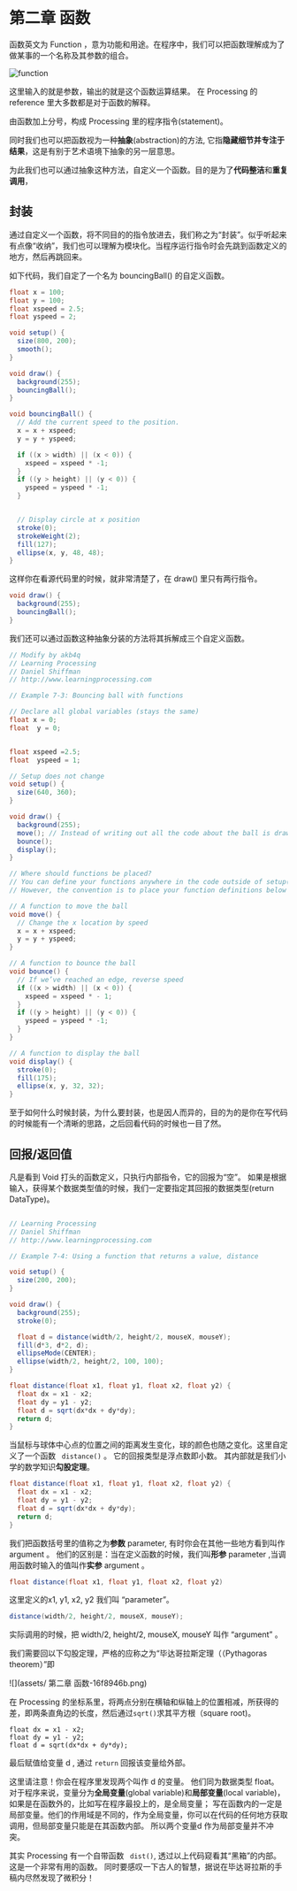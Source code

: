 # 第二章 函数

函数英文为 Function ，意为功能和用途。在程序中，我们可以把函数理解成为了做某事的一个名称及其参数的组合。

![function](https://zh.wikipedia.org/wiki/File:Function_machine2.svg.png)

这里输入的就是参数，输出的就是这个函数运算结果。 在 Processing 的 reference 里大多数都是对于函数的解释。

由函数加上分号，构成 Processing 里的程序指令(statement)。

同时我们也可以把函数视为一种**抽象**(abstraction)的方法, 它指**隐藏细节并专注于结果**，这是有别于艺术语境下抽象的另一层意思。

为此我们也可以通过抽象这种方法，自定义一个函数。目的是为了**代码整洁**和**重复调用**，

## 封装

通过自定义一个函数，将不同目的的指令放进去，我们称之为“封装”。似乎听起来有点像“收纳”，我们也可以理解为模块化。当程序运行指令时会先跳到函数定义的地方，然后再跳回来。

如下代码，我们自定了一个名为 bouncingBall() 的自定义函数。

```java
float x = 100;
float y = 100;
float xspeed = 2.5;
float yspeed = 2;

void setup() {
  size(800, 200);
  smooth();
}

void draw() {
  background(255);
  bouncingBall();
}

void bouncingBall() {
  // Add the current speed to the position.
  x = x + xspeed;
  y = y + yspeed;

  if ((x > width) || (x < 0)) {
    xspeed = xspeed * -1;
  }
  if ((y > height) || (y < 0)) {
    yspeed = yspeed * -1;
  }


  // Display circle at x position
  stroke(0);
  strokeWeight(2);
  fill(127);
  ellipse(x, y, 48, 48);
}

```
这样你在看源代码里的时候，就非常清楚了，在 draw() 里只有两行指令。

```java
void draw() {
  background(255);
  bouncingBall();
}
```

我们还可以通过函数这种抽象分装的方法将其拆解成三个自定义函数。

```java
// Modify by akb4q
// Learning Processing
// Daniel Shiffman
// http://www.learningprocessing.com

// Example 7-3: Bouncing ball with functions

// Declare all global variables (stays the same)
float x = 0;
float  y = 0;


float xspeed =2.5;
float  yspeed = 1;

// Setup does not change
void setup() {
  size(640, 360);
}

void draw() {
  background(255);
  move(); // Instead of writing out all the code about the ball is draw(), we simply call three functions. How do we know the names of these functions? We made them up!
  bounce();
  display();
}

// Where should functions be placed?
// You can define your functions anywhere in the code outside of setup() and draw().
// However, the convention is to place your function definitions below draw().

// A function to move the ball
void move() {
  // Change the x location by speed
  x = x + xspeed;
  y = y + yspeed;
}

// A function to bounce the ball
void bounce() {
  // If we’ve reached an edge, reverse speed
  if ((x > width) || (x < 0)) {
    xspeed = xspeed * - 1;
  }
  if ((y > height) || (y < 0)) {
    yspeed = yspeed * -1;
  }
}

// A function to display the ball
void display() {
  stroke(0);
  fill(175);
  ellipse(x, y, 32, 32);
}
```

至于如何什么时候封装，为什么要封装，也是因人而异的，目的为的是你在写代码的时候能有一个清晰的思路，之后回看代码的时候也一目了然。

## 回报/返回值

凡是看到 Void 打头的函数定义，只执行内部指令，它的回报为“空”。 如果是根据输入，获得某个数据类型值的时候，我们一定要指定其回报的数据类型(return DataType)。

```java

// Learning Processing
// Daniel Shiffman
// http://www.learningprocessing.com

// Example 7-4: Using a function that returns a value, distance

void setup() {
  size(200, 200);
}

void draw() {
  background(255);
  stroke(0);

  float d = distance(width/2, height/2, mouseX, mouseY);
  fill(d*3, d*2, d);
  ellipseMode(CENTER);
  ellipse(width/2, height/2, 100, 100);
}

float distance(float x1, float y1, float x2, float y2) {
  float dx = x1 - x2;
  float dy = y1 - y2;
  float d = sqrt(dx*dx + dy*dy);
  return d;
}
```

当鼠标与球体中心点的位置之间的距离发生变化，球的颜色也随之变化。这里自定义了一个函数 ``` distance()``` 。 它的回报类型是浮点数即小数。 其内部就是我们小学的数学知识**勾股定理**。

```java
float distance(float x1, float y1, float x2, float y2) {
  float dx = x1 - x2;
  float dy = y1 - y2;
  float d = sqrt(dx*dx + dy*dy);
  return d;
}
```

我们把函数括号里的值称之为**参数** parameter, 有时你会在其他一些地方看到叫作 argument 。 他们的区别是：当在定义函数的时候，我们叫**形参** parameter ,当调用函数时输入的值叫作**实参** argument 。

```java
float distance(float x1, float y1, float x2, float y2)
 ```  

这里定义的x1, y1, x2, y2 我们叫 “parameter”。

```java
distance(width/2, height/2, mouseX, mouseY);
```

实际调用的时候，把 width/2, height/2, mouseX, mouseY 叫作 “argument” 。

我们需要回以下勾股定理，严格的应称之为“毕达哥拉斯定理（（Pythagoras theorem）”即

![](assets/ 第二章 函数-16f8946b.png)

在 Processing 的坐标系里，将两点分别在横轴和纵轴上的位置相减，所获得的差，即两条直角边的长度，然后通过```sqrt()```求其平方根（square root)。

```
float dx = x1 - x2;
float dy = y1 - y2;
float d = sqrt(dx*dx + dy*dy);
```

最后赋值给变量 d , 通过
``` return ``` 回报该变量给外部。

这里请注意！你会在程序里发现两个叫作 d 的变量。 他们同为数据类型 float。 对于程序来说，变量分为**全局变量**(global variable)和**局部变量**(local variable)，如果是在函数外的，比如写在程序最投上的，是全局变量； 写在函数内的一定是局部变量。他们的作用域是不同的，作为全局变量，你可以在代码的任何地方获取调用，但局部变量只能是在其函数内部。 所以两个变量d 作为局部变量并不冲突。

其实 Processing 有一个自带函数 ``` dist()```, 透过以上代码窥看其“黑箱”的内部。 这是一个非常有用的函数。 同时要感叹一下古人的智慧，据说在毕达哥拉斯的手稿内尽然发现了微积分！
